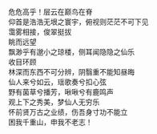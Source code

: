 危危高乎！层云在巅鸟在脊  
仰首是浩浩无垠之寰宇，俯视则茫茫不可下见  
霭雾相接，俊翠挺拔  
眺而远望  
飘渺乎有邈小之琼楼，侧耳闻隐隐之仙乐  
收目环顾  
林深而东西不可分辨，阴翳重不能知昼晦  
仙人来兮如云，瑶歌奏兮扣心弦  
野有菌草兮播芳，啾啾兮有鹿鸣声  
观上下之秀美，梦仙人无穷乐  
怀前贤万古之业绩，伤吾身寸功不能立  
困我千重山，申我不老志！
